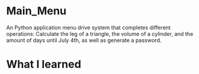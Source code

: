 # Main_Menu
An Python application menu drive system that completes different operations: Calculate the leg of a triangle, the volume of a cylinder, and the amount of days until July 4th, as well as generate a password.

# What I learned
